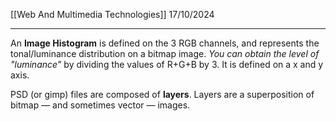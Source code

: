 [[Web And Multimedia Technologies]]
17/10/2024
****

An **Image Histogram** is defined on the 3 RGB channels, and represents the tonal/luminance distribution on a bitmap image.
	*You can obtain the level of "luminance"* by dividing the values of R+G+B by 3.
It is defined on a x and y axis.


PSD (or gimp) files are composed of **layers**. Layers are a superposition of bitmap — and sometimes vector — images.